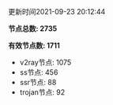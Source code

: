 更新时间2021-09-23 20:12:44

**节点总数: 2735**

**有效节点数: 1711**

- v2ray节点: 1075
- ss节点: 456
- ssr节点: 88
- trojan节点: 92
